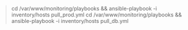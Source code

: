 > cd /var/www/monitoring/playbooks && ansible-playbook -i inventory/hosts pull_prod.yml
> cd /var/www/monitoring/playbooks && ansible-playbook -i inventory/hosts pull_db.yml